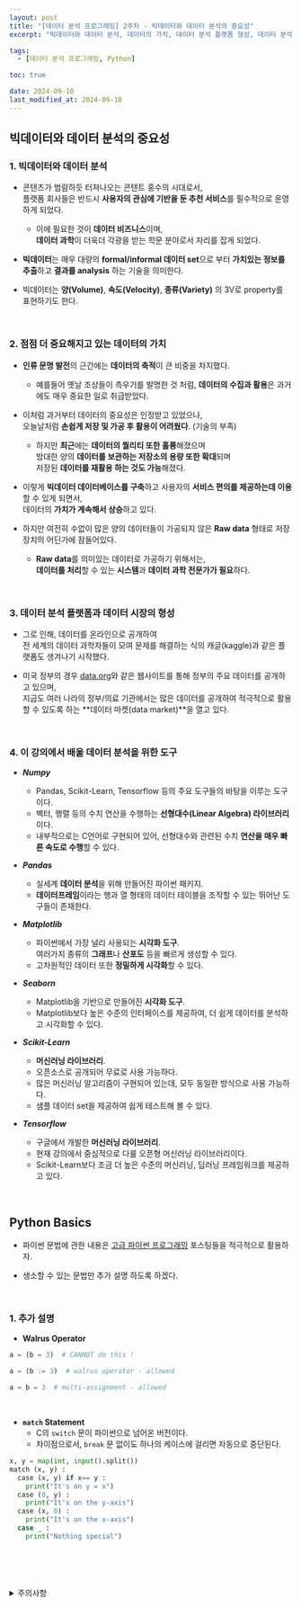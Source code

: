 ```yaml
---
layout: post
title: "[데이터 분석 프로그래밍] 2주차 - 빅데이터와 데이터 분석의 중요성"
excerpt: "빅데이터와 데이터 분석, 데이터의 가치, 데이터 분석 플랫폼 형성, 데이터 분석을 위한 도구, Python Basics"

tags:
  - [데이터 분석 프로그래밍, Python]

toc: true

date: 2024-09-10
last_modified_at: 2024-09-10
---
```

## 빅데이터와 데이터 분석의 중요성
### 1. 빅데이터와 데이터 분석
- 콘텐츠가 범람하듯 터져나오는 콘텐트 홍수의 시대로서,  
플랫폼 회사들은 반드시 **사용자의 관심에 기반을 둔 추천 서비스**를 필수적으로 운영하게 되었다.  

  - 이에 필요한 것이 **데이터 비즈니스**이며,  
  **데이터 과학**이 더욱더 각광을 받는 학문 분야로서 자리를 잡게 되었다.  

- **빅데이터**는 매우 대량의 **formal/informal 데이터 set**으로 부터 **가치있는 정보를 추출**하고 **결과를 analysis** 하는 기술을 의미한다.  

- 빅데이터는 **양(Volume)**, **속도(Velocity)**, **종류(Variety)** 의 3V로 property를 표현하기도 한다.  

<br>

### 2. 점점 더 중요해지고 있는 데이터의 가치  
- **인류 문명 발전**의 근간에는 **데이터의 축적**이 큰 비중을 차지했다.  

  - 예를들어 옛날 조상들이 측우기를 발명한 것 처럼, **데이터의 수집과 활용**은 과거에도 매우 중요한 일로 취급받았다.  

- 이처럼 과거부터 데이터의 중요성은 인정받고 있었으나,  
오늘날처럼 **손쉽게 저장 및 가공 후 활용이 어려웠다**. (기술의 부족)  

  - 하지만 **최근**에는 **데이터의 퀄리티 또한 훌륭**해졌으며  
방대한 양의 **데이터를 보관하는 저장소의 용량 또한 확대**되며  
저장된 **데이터를 재활용 하는 것도 가능**해졌다.  

- 이렇게 **빅데이터 데이터베이스를 구축**하고 사용자의 **서비스 편의를 제공하는데 이용**할 수 있게 되면서,  
데이터의 **가치가 계속해서 상승**하고 있다.  

- 하지만 여전히 수없이 많은 양의 데이터들이 가공되지 않은 **Raw data** 형태로 저장장치의 어딘가에 잠들어있다.  

  - **Raw data**를 의미있는 데이터로 가공하기 위해서는,  
  **데이터를 처리**할 수 있는 **시스템**과 **데이터 과학 전문가가 필요**하다.  

<br>

### 3. 데이터 분석 플랫폼과 데이터 시장의 형성
- 그로 인해, 데이터를 온라인으로 공개하여  
전 세계의 데이터 과학자들이 모여 문제를 해결하는 식의 캐글(kaggle)과 같은 플랫폼도 생겨나기 시작했다.  

- 미국 정부의 경우 [data.org](data.org)와 같은 웹사이트를 통해 정부의 주요 데이터를 공개하고 있으며,  
지금도 여러 나라의 정부/의료 기관에서는 많은 데이터를 공개하여 적극적으로 활용할 수 있도록 하는 **데이터 마켓(data market)**을 열고 있다.  

<br>

### 4. 이 강의에서 배울 데이터 분석을 위한 도구  
- ***Numpy***
  - Pandas, Scikit-Learn, Tensorflow 등의 주요 도구들의 바탕을 이루는 도구이다.  
  - 벡터, 행렬 등의 수치 연산을 수행하는 **선형대수(Linear Algebra) 라이브러리**이다.  
  - 내부적으로는 C언어로 구현되어 있어, 선형대수와 관련된 수치 **연산을 매우 빠른 속도로 수행**할 수 있다.  

- ***Pandas***
  - 실세계 **데이터 분석**을 위해 만들어진 파이썬 패키지.  
  - **데이터프레임**이라는 행과 열 형태의 데이터 테이블을 조작할 수 있는 뛰어난 도구들이 존재한다.  

- ***Matplotlib***
  - 파이썬에서 가장 널리 사용되는 **시각화 도구**.  
  여러가지 종류의 **그래프**나 **산포도** 등을 빠르게 생성할 수 있다.  
  - 고차원적인 데이터 또한 **정밀하게 시각화**할 수 있다.  

- ***Seaborn***
  - Matplotlib을 기반으로 만들어진 **시각화 도구**.
  - Matplotlib보다 높은 수준의 인터페이스를 제공하여, 더 쉽게 데이터를 분석하고 시각화할 수 있다.  

- ***Scikit-Learn***
  - **머신러닝 라이브러리**.  
  - 오픈소스로 공개되어 무료로 사용 가능하다.  
  - 많은 머신러닝 알고리즘이 구현되어 있는데, 모두 동일한 방식으로 사용 가능하다.  
  - 샘플 데이터 set을 제공하여 쉽게 테스트해 볼 수 있다.  

- ***Tensorflow***
  - 구글에서 개발한 **머신러닝 라이브러리**.  
  - 현재 강의에서 중심적으로 다룰 오픈형 머신러닝 라이브러리이다.  
  - Scikit-Learn보다 조금 더 높은 수준의 머신러닝, 딥러닝 프레임워크를 제공하고 있다.  

<br>

## Python Basics
- 파이썬 문법에 관한 내용은 [고급 파이썬 프로그래밍][def] 포스팅들을 적극적으로 활용하자.  

- 생소할 수 있는 문법만 추가 설명 하도록 하겠다.  

<br>

### 1. 추가 설명
- **Walrus Operator**

```python
a = (b = 3)  # CANNOT do this !

a = (b := 3)  # walrus operator - allowed

a = b = 3  # multi-assignment - allowed
```

<br>

- **`match` Statement**
  - C의 `switch` 문이 파이썬으로 넘어온 버전이다.  
  - 차이점으로서, `break` 문 없이도 하나의 케이스에 걸리면 자동으로 중단된다.  

```python
x, y = map(int, input().split())
match (x, y) :
  case (x, y) if x== y :
    print("It's on y = x")
  case (0, y) :
    print("It's on the y-axis")
  case (x, 0) :
    print("It's on the x-axis")
  case _ :
    print("Nothing special")
```

<br>
<br>
<br>
<br>
<details>
<summary>주의사항</summary>
<div markdown="1">

이 포스팅은 강원대학교 장홍준 교수님의 데이터분석프로그래밍 수업을 들으며 내용을 정리 한 것입니다.  
수업 내용에 대한 저작권은 교수님께 있으니,  
다른 곳으로의 무분별한 내용 복사를 자제해 주세요.

</div>
</details> 

[def]: https://orbit3230.github.io/tags/#%EA%B3%A0%EA%B8%89-%ED%8C%8C%EC%9D%B4%EC%8D%AC-%ED%94%84%EB%A1%9C%EA%B7%B8%EB%9E%98%EB%B0%8D